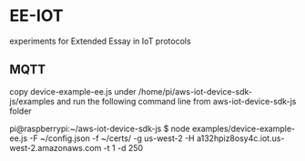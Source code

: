 # EE-IOT
experiments for Extended Essay in IoT protocols

## MQTT
copy device-example-ee.js under /home/pi/aws-iot-device-sdk-js/examples and run the following command line from aws-iot-device-sdk-js folder

pi@raspberrypi:~/aws-iot-device-sdk-js $ node examples/device-example-ee.js -F ~/config.json -f ~/certs/ -g us-west-2 -H a132hpiz8osy4c.iot.us-west-2.amazonaws.com -t 1 -d 250



